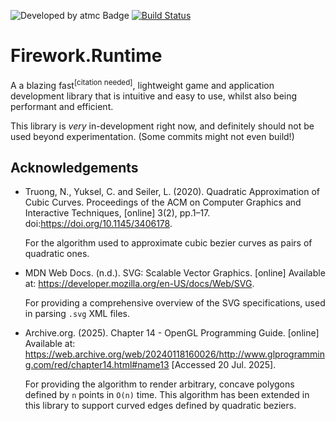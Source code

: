 ![Developed by atmc Badge](https://img.shields.io/badge/atmc-We%20made%20this!-%23303030?labelColor=%23c80000)
[![Build Status](https://img.shields.io/github/actions/workflow/status/YellowChemistryPublishing/Firework.Runtime/cmake.yml?branch=main&logo=github)](https://github.com/YellowChemistryPublishing/Firework.Runtime/actions/workflows/cmake.yml)

# Firework.Runtime

A a blazing fast<sup>\[citation needed\]</sup>, lightweight game and application development library that is intuitive and easy to use, whilst also being performant and efficient.

This library is _very_ in-development right now, and definitely should not be used beyond experimentation. (Some commits might not even build!)

## Acknowledgements

-   Truong, N., Yuksel, C. and Seiler, L. (2020). Quadratic Approximation of Cubic Curves. Proceedings of the ACM on Computer Graphics and Interactive Techniques, [online] 3(2),
    pp.1–17. doi:https://doi.org/10.1145/3406178.

    For the algorithm used to approximate cubic bezier curves as pairs of quadratic ones.

-   MDN Web Docs. (n.d.). SVG: Scalable Vector Graphics. [online] Available at: https://developer.mozilla.org/en-US/docs/Web/SVG.

    For providing a comprehensive overview of the SVG specifications, used in parsing `.svg` XML files.

-   Archive.org. (2025). Chapter 14 - OpenGL Programming Guide. [online] Available at:
    https://web.archive.org/web/20240118160026/http://www.glprogramming.com/red/chapter14.html#name13 [Accessed 20 Jul. 2025].

    For providing the algorithm to render arbitrary, concave polygons defined by `n` points in `O(n)` time. This algorithm has been extended in this library to support curved edges
    defined by quadratic beziers.
